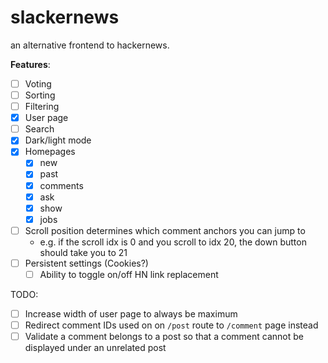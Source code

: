 # slackernews

an alternative frontend to hackernews.

**Features**:

- [ ] Voting
- [ ] Sorting
- [ ] Filtering
- [x] User page
- [ ] Search
- [x] Dark/light mode
- [x] Homepages 
   - [x] new 
   - [x] past 
   - [x] comments 
   - [x] ask 
   - [x] show 
   - [x] jobs
- [ ] Scroll position determines which comment anchors you can jump to
   - e.g. if the scroll idx is 0 and you scroll to idx 20, the down button should take you to 21
- [ ] Persistent settings (Cookies?)
    - [ ] Ability to toggle on/off HN link replacement

TODO:

- [ ] Increase width of user page to always be maximum
- [ ] Redirect comment IDs used on on `/post` route to `/comment` page instead
- [ ] Validate a comment belongs to a post so that a comment cannot be displayed under an unrelated post
